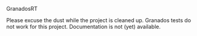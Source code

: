 GranadosRT

Please excuse the dust while the project is cleaned up.
Granados tests do not work for this project.
Documentation is not (yet) available.
